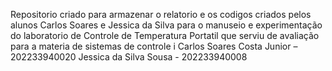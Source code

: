Repositorio criado para armazenar o relatorio e os codigos criados pelos alunos Carlos Soares e Jessica da Silva para o manuseio e experimentação do laboratorio de Controle de Temperatura Portatil que serviu de avaliação para a materia de sistemas de controle i
Carlos Soares Costa Junior – 202233940020
Jessica da Silva Sousa - 202233940008
